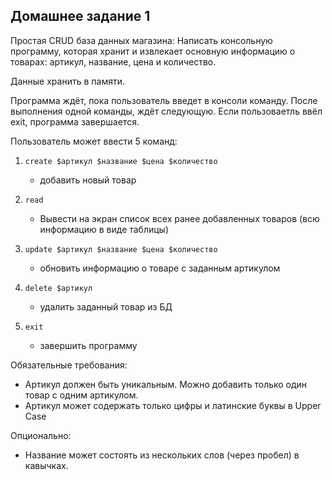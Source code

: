 ## Домашнее задание 1

Простая CRUD база данных магазина:
Написать консольную программу, которая хранит и извлекает основную информацию о товарах: артикул, название, цена и количество.

Данные хранить в памяти.

Программа ждёт, пока пользователь введет в консоли команду.
После выполнения одной команды, ждёт следующую.
Если пользоваетль ввёл exit, программа завершается.

Пользователь может ввести 5 команд:

1) ```create $артикул $название $цена $количество```
    - добавить новый товар

2) ```read```
    - Вывести на экран список всех ранее добавленных товаров
      (всю информацию в виде таблицы)

3) ```update $артикул $название $цена $количество```
    - обновить информацию о товаре с заданным артикулом

4) ```delete $артикул```
    - удалить заданный товар из БД

5) ```exit```
    - завершить программу

Обязательные требования:
 - Артикул должен быть уникальным. Можно добавить только один товар с одним артикулом.
 - Артикул может содержать только цифры и латинские буквы в Upper Case

Опционально:
 - Название может состоять из нескольких слов (через пробел) в кавычках.